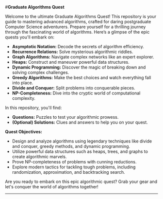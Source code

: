 
#**Graduate Algorithms Quest**

Welcome to the ultimate Graduate Algorithms Quest! This repository is your guide to mastering advanced algorithms, crafted for daring postgraduate Computer Science adventurers. Prepare yourself for a thrilling journey through the fascinating world of algorithms. Here’s a glimpse of the epic quests you'll embark on:

- **Asymptotic Notation:** Decode the secrets of algorithm efficiency.
- **Recurrence Relations:** Solve mysterious algorithmic riddles.
- **Graph Algorithms:** Navigate complex networks like an expert explorer.
- **Heaps:** Construct and maneuver powerful data structures.
- **Dynamic Programming:** Discover the magic of breaking down and solving complex challenges.
- **Greedy Algorithms:** Make the best choices and watch everything fall into place.
- **Divide and Conquer:** Split problems into conquerable pieces.
- **NP-Completeness:** Dive into the cryptic world of computational complexity.

In this repository, you'll find:

- **Questions:** Puzzles to test your algorithmic prowess.
- **(Optional) Solutions:** Clues and answers to help you on your quest.

**Quest Objectives:**
- Design and analyze algorithms using legendary techniques like divide and conquer, greedy methods, and dynamic programming.
- Utilize powerful data structures such as heaps, trees, and graphs to create algorithmic marvels.
- Prove NP-completeness of problems with cunning reductions.
- Explore modern tactics for tackling tough problems, including randomization, approximation, and backtracking search.

Are you ready to embark on this epic algorithmic quest? Grab your gear and let's conquer the world of algorithms together!

---
